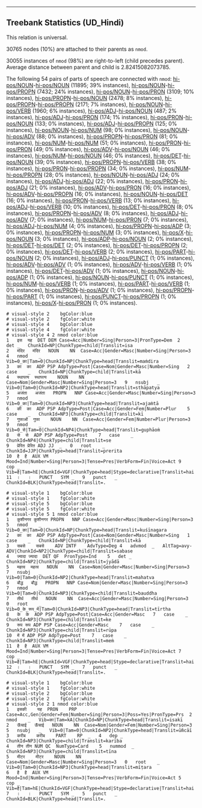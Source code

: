 

--------------------------------------------------------------------------------

## Treebank Statistics (UD_Hindi)

This relation is universal.

30765 nodes (10%) are attached to their parents as `nmod`.

30055 instances of `nmod` (98%) are right-to-left (child precedes parent).
Average distance between parent and child is 2.82415082073785.

The following 54 pairs of parts of speech are connected with `nmod`: [hi-pos/NOUN]()-[hi-pos/NOUN]() (11895; 39% instances), [hi-pos/NOUN]()-[hi-pos/PROPN]() (7432; 24% instances), [hi-pos/NOUN]()-[hi-pos/PRON]() (3109; 10% instances), [hi-pos/PROPN]()-[hi-pos/NOUN]() (2478; 8% instances), [hi-pos/PROPN]()-[hi-pos/PROPN]() (2171; 7% instances), [hi-pos/NOUN]()-[hi-pos/VERB]() (1960; 6% instances), [hi-pos/ADJ]()-[hi-pos/NOUN]() (487; 2% instances), [hi-pos/ADJ]()-[hi-pos/PRON]() (174; 1% instances), [hi-pos/PRON]()-[hi-pos/NOUN]() (133; 0% instances), [hi-pos/ADJ]()-[hi-pos/PROPN]() (125; 0% instances), [hi-pos/NOUN]()-[hi-pos/NUM]() (98; 0% instances), [hi-pos/NOUN]()-[hi-pos/ADV]() (88; 0% instances), [hi-pos/PROPN]()-[hi-pos/PRON]() (81; 0% instances), [hi-pos/NUM]()-[hi-pos/NUM]() (51; 0% instances), [hi-pos/PRON]()-[hi-pos/PRON]() (49; 0% instances), [hi-pos/ADV]()-[hi-pos/NOUN]() (46; 0% instances), [hi-pos/NUM]()-[hi-pos/NOUN]() (46; 0% instances), [hi-pos/DET]()-[hi-pos/NOUN]() (39; 0% instances), [hi-pos/PROPN]()-[hi-pos/VERB]() (38; 0% instances), [hi-pos/PRON]()-[hi-pos/PROPN]() (34; 0% instances), [hi-pos/NUM]()-[hi-pos/PROPN]() (28; 0% instances), [hi-pos/NOUN]()-[hi-pos/ADJ]() (24; 0% instances), [hi-pos/ADJ]()-[hi-pos/ADJ]() (22; 0% instances), [hi-pos/PRON]()-[hi-pos/ADJ]() (21; 0% instances), [hi-pos/ADV]()-[hi-pos/PRON]() (16; 0% instances), [hi-pos/ADV]()-[hi-pos/PROPN]() (16; 0% instances), [hi-pos/NOUN]()-[hi-pos/DET]() (16; 0% instances), [hi-pos/PRON]()-[hi-pos/VERB]() (13; 0% instances), [hi-pos/ADJ]()-[hi-pos/VERB]() (10; 0% instances), [hi-pos/DET]()-[hi-pos/PRON]() (8; 0% instances), [hi-pos/PROPN]()-[hi-pos/ADV]() (8; 0% instances), [hi-pos/ADJ]()-[hi-pos/ADV]() (7; 0% instances), [hi-pos/NUM]()-[hi-pos/PRON]() (7; 0% instances), [hi-pos/ADJ]()-[hi-pos/NUM]() (4; 0% instances), [hi-pos/PROPN]()-[hi-pos/ADP]() (3; 0% instances), [hi-pos/PROPN]()-[hi-pos/NUM]() (3; 0% instances), [hi-pos/X]()-[hi-pos/NOUN]() (3; 0% instances), [hi-pos/ADP]()-[hi-pos/NOUN]() (2; 0% instances), [hi-pos/DET]()-[hi-pos/DET]() (2; 0% instances), [hi-pos/DET]()-[hi-pos/PROPN]() (2; 0% instances), [hi-pos/DET]()-[hi-pos/VERB]() (2; 0% instances), [hi-pos/PART]()-[hi-pos/NOUN]() (2; 0% instances), [hi-pos/ADJ]()-[hi-pos/PUNCT]() (1; 0% instances), [hi-pos/ADV]()-[hi-pos/ADV]() (1; 0% instances), [hi-pos/ADV]()-[hi-pos/VERB]() (1; 0% instances), [hi-pos/DET]()-[hi-pos/ADV]() (1; 0% instances), [hi-pos/NOUN]()-[hi-pos/ADP]() (1; 0% instances), [hi-pos/NOUN]()-[hi-pos/PUNCT]() (1; 0% instances), [hi-pos/NUM]()-[hi-pos/VERB]() (1; 0% instances), [hi-pos/PART]()-[hi-pos/VERB]() (1; 0% instances), [hi-pos/PRON]()-[hi-pos/ADV]() (1; 0% instances), [hi-pos/PROPN]()-[hi-pos/PART]() (1; 0% instances), [hi-pos/PUNCT]()-[hi-pos/PROPN]() (1; 0% instances), [hi-pos/X]()-[hi-pos/PRON]() (1; 0% instances).


~~~ conllu
# visual-style 2	bgColor:blue
# visual-style 2	fgColor:white
# visual-style 4	bgColor:blue
# visual-style 4	fgColor:white
# visual-style 4 2 nmod	color:blue
1	इस	यह	DET	DEM	Case=Acc|Number=Sing|Person=3|PronType=Dem	2	det	_	ChunkId=NP|ChunkType=child|Translit=isa
2	मंदिर	मंदिर	NOUN	NN	Case=Acc|Gender=Masc|Number=Sing|Person=3	4	nmod	_	Vib=0_का|Tam=0|ChunkId=NP|ChunkType=head|Translit=maṁdira
3	का	का	ADP	PSP	AdpType=Post|Case=Nom|Gender=Masc|Number=Sing	2	case	_	ChunkId=NP|ChunkType=child|Translit=kā
4	स्‍थापत्‍य	स्थापत्य	NOUN	NN	Case=Nom|Gender=Masc|Number=Sing|Person=3	9	nsubj	_	Vib=0|Tam=0|ChunkId=NP2|ChunkType=head|Translit=sthāpatya
5	अजंता	अजंता	PROPN	NNP	Case=Acc|Gender=Masc|Number=Sing|Person=3	7	nmod	_	Vib=0_का|Tam=0|ChunkId=NP3|ChunkType=head|Translit=ajaṁtā
6	की	का	ADP	PSP	AdpType=Post|Case=Acc|Gender=Fem|Number=Plur	5	case	_	ChunkId=NP3|ChunkType=child|Translit=kī
7	गुफाओं	गुफा	NOUN	NN	Case=Acc|Gender=Fem|Number=Plur|Person=3	9	nmod	_	Vib=0_से|Tam=0|ChunkId=NP4|ChunkType=head|Translit=guphāoṁ
8	से	से	ADP	PSP	AdpType=Post	7	case	_	ChunkId=NP4|ChunkType=child|Translit=se
9	प्रेरित	प्रेरित	ADJ	JJ	_	0	root	_	ChunkId=JJP|ChunkType=head|Translit=prerita
10	है	है	AUX	VM	Mood=Ind|Number=Sing|Person=3|Tense=Pres|VerbForm=Fin|Voice=Act	9	cop	_	Vib=है|Tam=hE|ChunkId=VGF|ChunkType=head|Stype=declarative|Translit=hai
11	।	।	PUNCT	SYM	_	9	punct	_	ChunkId=BLK|ChunkType=head|Translit=.

~~~


~~~ conllu
# visual-style 1	bgColor:blue
# visual-style 1	fgColor:white
# visual-style 5	bgColor:blue
# visual-style 5	fgColor:white
# visual-style 5 1 nmod	color:blue
1	कुशीनगर	कुशीनगर	PROPN	NNP	Case=Acc|Gender=Masc|Number=Sing|Person=3	5	nmod	_	Vib=0_का|Tam=0|ChunkId=NP|ChunkType=head|Translit=kuśīnagara
2	का	का	ADP	PSP	AdpType=Post|Case=Nom|Gender=Masc|Number=Sing	1	case	_	ChunkId=NP|ChunkType=child|Translit=kā
3	सबसे	सबसे	ADV	INTF	AdvType=Deg	4	advmod	_	AltTag=avy-ADV|ChunkId=NP2|ChunkType=child|Translit=sabase
4	ज्‍यादा	ज्यादा	DET	QF	PronType=Ind	5	det	_	ChunkId=NP2|ChunkType=child|Translit=jyādā
5	महत्‍व	महत्व	NOUN	NN	Case=Nom|Gender=Masc|Number=Sing|Person=3	7	nsubj	_	Vib=0|Tam=0|ChunkId=NP2|ChunkType=head|Translit=mahatva
6	बौद्ध	बौद्ध	PROPN	NNP	Case=Nom|Gender=Masc|Number=Sing|Person=3	7	nmod	_	Vib=0|Tam=0|ChunkId=NP3|ChunkType=child|Translit=bauddha
7	तीर्थ	तीर्थ	NOUN	NN	Case=Acc|Gender=Masc|Number=Sing|Person=3	0	root	_	Vib=0_के_रूप_में|Tam=0|ChunkId=NP3|ChunkType=head|Translit=tīrtha
8	के	के	ADP	PSP	AdpType=Post|Case=Acc|Gender=Masc	7	case	_	ChunkId=NP3|ChunkType=child|Translit=ke
9	रूप	रूप	ADP	PSP	Case=Acc|Gender=Masc	7	case	_	ChunkId=NP3|ChunkType=child|Translit=rūpa
10	में	में	ADP	PSP	AdpType=Post	7	case	_	ChunkId=NP3|ChunkType=child|Translit=meṁ
11	है	है	AUX	VM	Mood=Ind|Number=Sing|Person=3|Tense=Pres|VerbForm=Fin|Voice=Act	7	cop	_	Vib=है|Tam=hE|ChunkId=VGF|ChunkType=head|Stype=declarative|Translit=hai
12	।	।	PUNCT	SYM	_	7	punct	_	ChunkId=BLK|ChunkType=head|Translit=.

~~~


~~~ conllu
# visual-style 1	bgColor:blue
# visual-style 1	fgColor:white
# visual-style 2	bgColor:blue
# visual-style 2	fgColor:white
# visual-style 2 1 nmod	color:blue
1	इसकी	यह	PRON	PRP	Case=Acc,Gen|Gender=Fem|Number=Sing|Person=3|Poss=Yes|PronType=Prs	2	nmod	_	Vib=का|Tam=kA|ChunkId=NP|ChunkType=head|Translit=isakī
2	ऊँचाई	ऊँचाई	NOUN	NN	Case=Nom|Gender=Fem|Number=Sing|Person=3	5	nsubj	_	Vib=0|Tam=0|ChunkId=NP2|ChunkType=head|Translit=ūm̃cāī
3	करीब	करीब	PART	RP	_	4	dep	_	ChunkId=NP3|ChunkType=child|Translit=karība
4	तीन	तीन	NUM	QC	NumType=Card	5	nummod	_	ChunkId=NP3|ChunkType=child|Translit=tīna
5	मीटर	मीटर	NOUN	NN	Case=Nom|Gender=Masc|Number=Sing|Person=3	0	root	_	Vib=0|Tam=0|ChunkId=NP3|ChunkType=head|Translit=mīṭara
6	है	है	AUX	VM	Mood=Ind|Number=Sing|Person=3|Tense=Pres|VerbForm=Fin|Voice=Act	5	cop	_	Vib=है|Tam=hE|ChunkId=VGF|ChunkType=head|Stype=declarative|Translit=hai
7	।	।	PUNCT	SYM	_	5	punct	_	ChunkId=BLK|ChunkType=head|Translit=.

~~~


